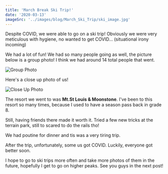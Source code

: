 ```yaml
---
title: 'March Break Ski Trip!'
date: '2020-03-13'
imageSrc: '../images/blog/March_Ski_Trip/ski_image.jpg'
---
```


Despite COVID, we were able to go on a ski trip! Obviously we were very meticulous with hygiene, no wanted to get COVID... (situational irony incoming)

We had a lot of fun! We had so many people going as well, the picture below is a group photo! I think we had around 14 total people that went. 

![Group Photo](../images/blog/March_Ski_Trip/ski_image.jpg)

Here's a close up photo of us!

![Close Up Photo](../images/blog/March_Ski_Trip/ski_image2.jpg)

The resort we went to was **Mt.St Louis & Moonstone**. I've been to this resort so many times, because I used to have a season pass back in grade 8.

Still, having friends there made it worth it. Tried a few new tricks at the terrain park, still to scared to do the rails tho!

We had poutine for dinner and tis was a very tiring trip. 

After the trip, unfortunately, some us got COVID. Luckily, everyone got better soon. 

I hope to go to ski trips more often and take more photos of them in the future, hopefully I get to go on higher peaks. See you guys in the next post!









